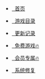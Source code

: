 <head>
          <!-- Place your kit's code here -->
          <script src="https://kit.fontawesome.com/911b022eab.js" crossorigin="anonymous"></script>
</head>

* [<i class="fa-solid fa-house-chimney-window"></i>&nbsp;&nbsp;首页](README)

* [<i class="fa-solid fa-list"></i>&nbsp;&nbsp;游戏目录](list.md)

* [<i class="fa-regular fa-calendar-days"></i> &nbsp;&nbsp;更新记录](update)

* [<i class="fa-solid fa-handshake"></i>&nbsp;&nbsp;免费游戏🔥](group)

* [<i class="fa-regular fa-chess-queen"></i>&nbsp;&nbsp;会员专属🔥](vip.html)

* [<i class="fa-solid fa-screwdriver-wrench"></i>&nbsp;&nbsp;系统修复](repair)

